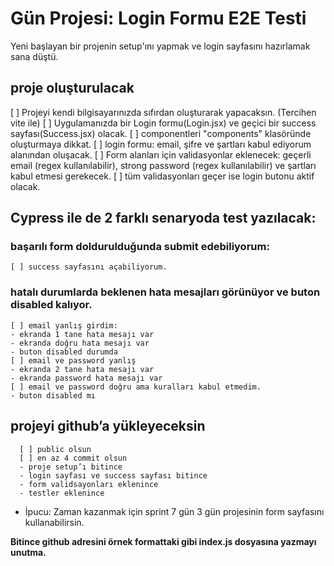 # Gün Projesi: Login Formu E2E Testi

Yeni başlayan bir projenin setup'ını yapmak ve login sayfasını hazırlamak sana düştü.

## proje oluşturulacak

[ ] Projeyi kendi bilgisayarınızda sıfırdan oluşturarak yapacaksın. (Tercihen vite ile)
[ ] Uygulamanızda bir Login formu(Login.jsx) ve geçici bir success sayfası(Success.jsx) olacak.
[ ] componentleri "components" klasöründe oluşturmaya dikkat.
[ ] login formu: email, şifre ve şartları kabul ediyorum alanından oluşacak.
[ ] Form alanları için validasyonlar eklenecek: geçerli email (regex kullanılabilir), strong password (regex kullanılabilir) ve şartları kabul etmesi gerekecek.
[ ] tüm validasyonları geçer ise login butonu aktif olacak.

## Cypress ile de 2 farklı senaryoda test yazılacak:

### başarılı form doldurulduğunda submit edebiliyorum:

    [ ] success sayfasını açabiliyorum.

### hatalı durumlarda beklenen hata mesajları görünüyor ve buton disabled kalıyor.

    [ ] email yanlış girdim:
    - ekranda 1 tane hata mesajı var
    - ekranda doğru hata mesajı var
    - buton disabled durumda
    [ ] email ve password yanlış
    - ekranda 2 tane hata mesajı var
    - ekranda password hata mesajı var
    [ ] email ve password doğru ama kuralları kabul etmedim.
    - buton disabled mı

## projeyi github’a yükleyeceksin

      [ ] public olsun
      [ ] en az 4 commit olsun
      - proje setup’ı bitince
      - login sayfası ve success sayfası bitince
      - form validsayonları eklenince
      - testler eklenince

- İpucu: Zaman kazanmak için sprint 7 gün 3 gün projesinin form sayfasını kullanabilirsin.

**Bitince github adresini örnek formattaki gibi index.js dosyasına yazmayı unutma.**
